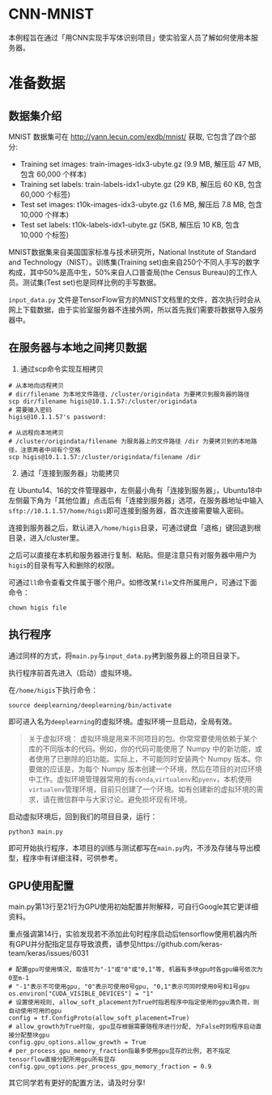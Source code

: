 # CNN-MNIST
本例程旨在通过「用CNN实现手写体识别项目」使实验室人员了解如何使用本服务器。
# 准备数据
## 数据集介绍
MNIST 数据集可在 http://yann.lecun.com/exdb/mnist/ 获取, 它包含了四个部分:

* Training set images: train-images-idx3-ubyte.gz (9.9 MB, 解压后 47 MB, 包含 60,000 个样本)
* Training set labels: train-labels-idx1-ubyte.gz (29 KB, 解压后 60 KB, 包含 60,000 个标签)
* Test set images: t10k-images-idx3-ubyte.gz (1.6 MB, 解压后 7.8 MB, 包含 10,000 个样本)
* Test set labels: t10k-labels-idx1-ubyte.gz (5KB, 解压后 10 KB, 包含 10,000 个标签)

MNIST数据集来自美国国家标准与技术研究所，National Institute of Standard and Technology（NIST）。训练集(Training set)由来自250个不同人手写的数字构成，其中50%是高中生，50%来自人口普查局(the Census Bureau)的工作人员。测试集(Test set)也是同样比例的手写数据。

```input_data.py``` 文件是TensorFlow官方的MNIST文档里的文件，首次执行时会从网上下载数据，由于实验室服务器不连接外网，所以首先我们需要将数据导入服务器中。

## 在服务器与本地之间拷贝数据
1. 通过scp命令实现互相拷贝

  ```
  # 从本地向远程拷贝
  # dir/filename 为本地文件路径，/cluster/origindata 为要拷贝到服务器的路径
  scp dir/filename higis@10.1.1.57:/cluster/origindata
  # 需要输入密码
  higis@10.1.1.57's password:

  # 从远程向本地拷贝
  # /cluster/origindata/filename 为服务器上的文件路径 /dir 为要拷贝到的本地路径，注意两者中间有个空格
  scp higis@10.1.1.57:/cluster/origindata/filename /dir
  ```

2. 通过「连接到服务器」功能拷贝

  在 Ubuntu14、16的文件管理器中，左侧最小角有「连接到服务器」，Ubuntu18中左侧最下角为「其他位置」点击后有「连接到服务器」选项，在服务器地址中输入```sftp://10.1.1.57/home/higis```即可连接到服务器，首次连接需要输入密码。

  连接到服务器之后，默认进入```/home/higis```目录，可通过键盘「退格」键回退到根目录，进入/cluster里。

  之后可以直接在本机和服务器进行复制、粘贴。但是注意只有对服务器中用户为```higis```的目录有写入和删除的权限。

  可通过```ll```命令查看文件属于哪个用户。如修改某```file```文件所属用户，可通过下面命令：

    
    chown higis file
  

## 执行程序

通过同样的方式，将```main.py```与```input_data.py```拷到服务器上的项目目录下。

执行程序前首先进入（启动）虚拟环境。

在```/home/higis```下执行命令：

```
source deeplearning/deeplearning/bin/activate
```
即可进入名为```deeplearning```的虚拟环境。虚拟环境一旦启动，全局有效。
> 关于虚拟环境：
  虚拟环境是用来不同项目的包。你常常要使用依赖于某个库的不同版本的代码。例如，你的代码可能使用了 Numpy 中的新功能，或者使用了已删除的旧功能。实际上，不可能同时安装两个 Numpy 版本。你要做的应该是，为每个 Numpy 版本创建一个环境，然后在项目的对应环境中工作。虚拟环境管理器常用的有```conda```,```virtualenv```和```pyenv```，本机使用```virtualenv```管理环境，目前只创建了一个环境。如有创建新的虚拟环境的需求，请在微信群中与大家讨论。避免损坏现有环境。

启动虚拟环境后，回到我们的项目目录，运行：

```
python3 main.py
```
即可开始执行程序，本项目的训练与测试都写在```main.py```内，不涉及存储与导出模型，程序中有详细注释，可供参考。

## GPU使用配置

main.py第13行至21行为GPU使用初始配置并附解释，可自行Google其它更详细资料。

重点强调第14行，实验发现若不添加此句时程序启动后tensorflow使用机器内所有GPU并分配指定显存导致浪费，请参见https://github.com/keras-team/keras/issues/6031

```
# 配置gpu可使用情况, 取值可为"-1"或"0"或"0,1"等, 机器有多块gpu时各gpu编号依次为0至m-1
# "-1"表示不可使用gpu, "0"表示可使用0号gpu, "0,1"表示可同时使用0号和1号gpu
os.environ["CUDA_VISIBLE_DEVICES"] = "1"
# 设置使用规则, allow_soft_placement为True时指若程序中指定使用的gpu満负荷，则自动使用可用的gpu
config = tf.ConfigProto(allow_soft_placement=True)
# allow_growth为True时指, gpu显存根据需要随程序进行分配, 为False时则程序启动直接分配整块gpu
config.gpu_options.allow_growth = True
# per_process_gpu_memory_fraction指最多使用gpu显存的比例, 若不指定tensorflow直接分配所用gpu所有显存
config.gpu_options.per_process_gpu_memory_fraction = 0.9
```

其它同学若有更好的配置方法，请及时分享!
